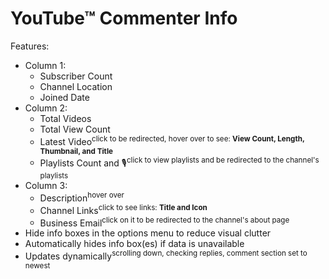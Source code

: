 # YouTube™ Commenter Info

Features:
- Column 1:
  - Subscriber Count
  - Channel Location
  - Joined Date
- Column 2:
  - Total Videos
  - Total View Count
  - Latest Video<sup>click to be redirected, hover over to see: **View Count, Length, Thumbnail, and Title**</sup>
  - Playlists Count and 🎙<sup>click to view playlists and be redirected to the channel's playlists</sup>
- Column 3:
  - Description<sup>hover over</sup>
  - Channel Links<sup>click to see links: **Title and Icon**</sup>
  - Business Email<sup>click on it to be redirected to the channel's about page</sup>
- Hide info boxes in the options menu to reduce visual clutter
- Automatically hides info box(es) if data is unavailable
- Updates dynamically<sup>scrolling down, checking replies, comment section set to newest</sup>
